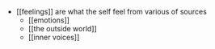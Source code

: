 - [[feelings]] are what the self feel from various of sources
    - [[emotions]]
    - [[the outside world]]
    - [[inner voices]]

